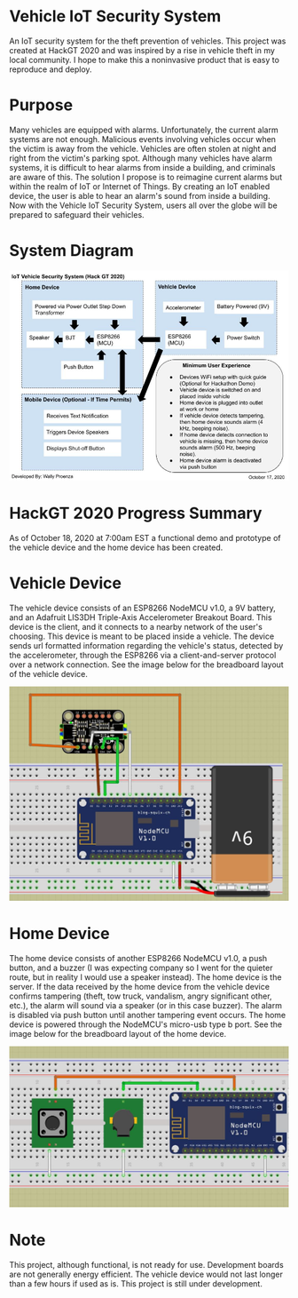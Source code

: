 # Vehicle IoT Security System
An IoT security system for the theft prevention of vehicles.  This project was created at HackGT 2020 and was inspired by a rise in vehicle theft in my local community. I hope to make this a noninvasive product that is easy to reproduce and deploy. 
# Purpose 
Many vehicles are equipped with alarms. Unfortunately, the current alarm systems are not enough. Malicious events involving vehicles occur when the victim is away from the vehicle. Vehicles are often stolen at night and right from the victim's parking spot. Although many vehicles have alarm systems, it is difficult to hear alarms from inside a building, and criminals are aware of this. The solution I propose is to reimagine current alarms but within the realm of IoT or Internet of Things. By creating an IoT enabled device, the user is able to hear an alarm's sound from inside a building. Now with the Vehicle IoT Security System, users all over the globe will be prepared to safeguard their vehicles.
# System Diagram
![](https://github.com/origamiNDroid/Vehicle-IoT-Security-System/blob/main/Vehicle%20IoT%20Security.jpg)
# HackGT 2020 Progress Summary
As of October 18, 2020 at 7:00am EST a functional demo and prototype of the vehicle device and the home device has been created.
# Vehicle Device
The vehicle device consists of an ESP8266 NodeMCU v1.0, a 9V battery, and an Adafruit LIS3DH Triple-Axis Accelerometer Breakout Board. This device is the client, and it connects to a nearby network of the user's choosing. This device is meant to be placed inside a vehicle. The device sends url formatted information regarding the vehicle's status, detected by the accelerometer, through the ESP8266 via a client-and-server protocol over a network connection. See the image below for the breadboard layout of the vehicle device.

![](https://github.com/origamiNDroid/Vehicle-IoT-Security-System/blob/main/bbpic_vehicledevice.JPG)
# Home Device
The home device consists of another ESP8266 NodeMCU v1.0, a push button, and a buzzer (I was expecting company so I went for the quieter route, but in reality I would use a speaker instead). The home device is the server. If the data received by the home device from the vehicle device confirms tampering (theft, tow truck, vandalism, angry significant other, etc.), the alarm will sound via a speaker (or in this case buzzer). The alarm is disabled via push button until another tampering event occurs. The home device is powered through the NodeMCU's micro-usb type b port. See the image below for the breadboard layout of the home device.

![](https://github.com/origamiNDroid/Vehicle-IoT-Security-System/blob/main/bbpic_homedevice.JPG)
# Note
This project, although functional, is not ready for use. Development boards are not generally energy efficient. The vehicle device would not last longer than a few hours if used as is. This project is still under development. 
